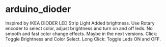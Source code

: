 # arduino_dioder

Inspired by IKEA DIODER LED Strip Light
Added brightness.
Use Rotary encoder to select color, adjust brightness and turn on and off leds.
No smooth and fast color change effects. Maybe in the next versions.
Click: Toggle Brightness and Color Select.
Long Click: Toggle Leds ON and OFF.
